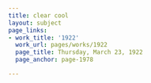 ```yaml
---
title: clear cool
layout: subject
page_links:
- work_title: '1922'
  work_url: pages/works/1922
  page_title: Thursday, March 23, 1922
  page_anchor: page-1978

---
```

